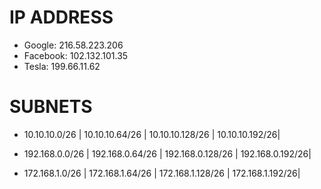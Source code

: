 # IP ADDRESS

* Google: 216.58.223.206
* Facebook: 102.132.101.35
* Tesla: 199.66.11.62

# SUBNETS

* 10.10.10.0/26   | 10.10.10.64/26   | 10.10.10.128/26   | 10.10.10.192/26|

* 192.168.0.0/26  | 192.168.0.64/26  | 192.168.0.128/26  | 192.168.0.192/26|

* 172.168.1.0/26  | 172.168.1.64/26  | 172.168.1.128/26  | 172.168.1.192/26|